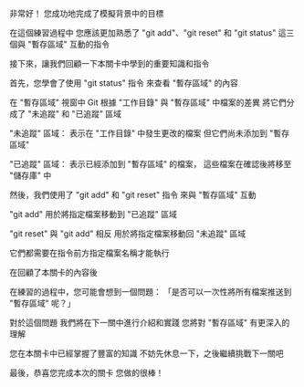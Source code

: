 非常好！
您成功地完成了模擬背景中的目標

在這個練習過程中
您應該更加熟悉了
"git add"、"git reset" 和 "git status"
這三個與 "暫存區域" 互動的指令

接下來，讓我們回顧一下本關卡中學到的重要知識和指令

首先，您學會了使用 "git status" 指令 
來查看 "暫存區域" 的內容

在 "暫存區域" 視窗中
Git 根據 "工作目錄" 與 "暫存區域" 中檔案的差異
將它們分成了 "未追蹤" 和 "已追蹤" 區域


"未追蹤" 區域：
表示在 "工作目錄" 中發生更改的檔案
但它們尚未添加到 "暫存區域"

"已追蹤" 區域：
表示已經添加到 "暫存區域" 的檔案，
這些檔案在確認後將移至 "儲存庫" 中

然後，我們使用了 "git add" 和 "git reset" 指令
來與 "暫存區域" 互動

"git add" 用於將指定檔案移動到 "已追蹤" 區域

"git reset" 與 "git add" 相反
用於將指定檔案移動回 "未追蹤" 區域

它們都需要在指令前方指定檔案名稱才能執行

在回顧了本關卡的內容後

在練習的過程中，您可能會想到一個問題：
「是否可以一次性將所有檔案推送到 "暫存區域" 呢？」

對於這個問題
我們將在下一關中進行介紹和實踐
您將對 "暫存區域" 有更深入的理解

您在本關卡中已經掌握了豐富的知識
不妨先休息一下，之後繼續挑戰下一關吧

最後，恭喜您完成本次的關卡
您做的很棒！